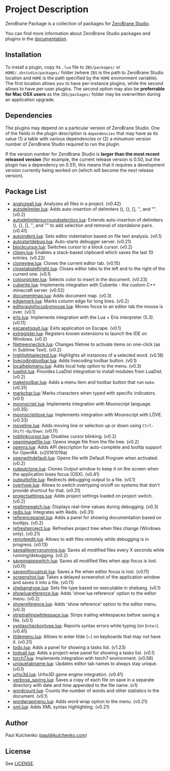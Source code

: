 # Project Description

ZeroBrane Package is a collection of packages for [ZeroBrane Studio](http://studio.zerobrane.com).

You can find more information about ZeroBrane Studio packages and plugins in the [documentation](http://studio.zerobrane.com/doc-plugin.html).

## Installation

To install a plugin, copy its `.lua` file to `ZBS/packages/` or `HOME/.zbstudio/packages/` folder
(where `ZBS` is the path to ZeroBrane Studio location and `HOME` is the path specified by the `HOME` environment variable).
The first location allows you to have per-instance plugins, while the second allows to have per-user plugins.
The second option may also be **preferrable for Mac OSX users** as the `ZBS/packages/` folder may be overwritten during an application upgrade.

## Dependencies

The plugins may depend on a particular version of ZeroBrane Studio.
One of the fields in the plugin description is `dependencies` that may have as its value
(1) a table with various dependencies or (2) a minumum version number of ZeroBrane Studio required to run the plugin.

If the version number for ZeroBrane Studio is **larger than the most recent released version** (for example, the current release version is 0.50, but the plugin has a dependency on 0.51),
this means that it requires a development version currently being worked on (which will become the next release version).

## Package List

* [analyzeall.lua](analyzeall.lua): Analyzes all files in a project. (v0.42)
* [autodelimiter.lua](autodelimiter.lua): Adds auto-insertion of delimiters (), {}, [], '', and "". (v0.2)
* [autodelimitersurroundselection.lua](autodelimitersurroundselection.lua): Extends auto-insertion of delimiters (), {}, [], '', and "" to add selection and removal of standalone pairs. (v0.41)
* [autoindent.lua](autoindent.lua): Sets editor indentation based on file text analysis. (v0.1)
* [autostartdebug.lua](autostartdebug.lua): Auto-starts debugger server. (v0.21)
* [blockcursor.lua](blockcursor.lua): Switches cursor to a block cursor. (v0.2)
* [clippy.lua](clippy.lua): Enables a stack-based clipboard which saves the last 10 entries. (v0.22)
* [cloneview.lua](cloneview.lua): Clones the current editor tab. (v0.15)
* [closetabsleftright.lua](closetabsleftright.lua): Closes editor tabs to the left and to the right of the current one. (v0.1)
* [colourpicker.lua](colourpicker.lua): Selects color to insert in the document. (v0.23)
* [cuberite.lua](cuberite.lua): Implements integration with Cuberite - the custom C++ minecraft server. (v0.52)
* [documentmap.lua](documentmap.lua): Adds document map. (v0.3)
* [edgemark.lua](edgemark.lua): Marks column edge for long lines. (v0.2)
* [editorautofocusbymouse.lua](editorautofocusbymouse.lua): Moves focus to an editor tab the mouse is over. (v0.1)
* [eris.lua](eris.lua): Implements integration with the Lua + Eris interpreter (5.3). (v0.11)
* [escapetoquit.lua](escapetoquit.lua): Exits application on Escape. (v0.1)
* [extregister.lua](extregister.lua): Registers known extensions to launch the IDE on Windows. (v0.2)
* [filetreeoneclick.lua](filetreeoneclick.lua): Changes filetree to activate items on one-click (as in Sublime Text). (v0.2)
* [highlightselected.lua](highlightselected.lua): Highlights all instances of a selected word. (v0.18)
* [livecodingtoolbar.lua](livecodingtoolbar.lua): Adds livecoding toolbar button. (v0.1)
* [localhelpmenu.lua](localhelpmenu.lua): Adds local help option to the menu. (v0.3)
* [luadist.lua](luadist.lua): Provides LuaDist integration to install modules from LuaDist. (v0.2)
* [maketoolbar.lua](maketoolbar.lua): Adds a menu item and toolbar button that run `make`. (v0.31)
* [markchar.lua](markchar.lua): Marks characters when typed with specific indicators. (v0.1)
* [moonscript.lua](moonscript.lua): Implements integration with Moonscript language. (v0.35)
* [moonscriptlove.lua](moonscriptlove.lua): Implements integration with Moonscript with LÖVE. (v0.33)
* [moveline.lua](moveline.lua): Adds moving line or selection up or down using `Ctrl-Shift-Up/Down`. (v0.11)
* [noblinkcursor.lua](noblinkcursor.lua): Disables cursor blinking. (v0.2)
* [openimagefile.lua](openimagefile.lua): Opens image file from the file tree. (v0.2)
* [openra.lua](openra.lua): Adds API description for auto-complete and tooltip support for OpenRA. (v20161019a)
* [openwithdefault.lua](openwithdefault.lua): Opens file with Default Program when activated. (v0.2)
* [outputclone.lua](outputclone.lua): Clones Output window to keep it on the screen when the application loses focus (OSX). (v0.41)
* [outputtofile.lua](outputtofile.lua): Redirects debugging output to a file. (v0.1)
* [overtype.lua](overtype.lua): Allows to switch overtyping on/off on systems that don't provide shortcut for that. (v0.31)
* [projectsettings.lua](projectsettings.lua): Adds project settings loaded on project switch. (v0.2)
* [realtimewatch.lua](realtimewatch.lua): Displays real-time values during debugging. (v0.3)
* [redis.lua](redis.lua): Integrates with Redis. (v0.31)
* [referencepanel.lua](referencepanel.lua): Adds a panel for showing documentation based on tooltips. (v0.2)
* [refreshproject.lua](refreshproject.lua): Refreshes project tree when files change (Windows only). (v0.21)
* [remoteedit.lua](remoteedit.lua): Allows to edit files remotely while debugging is in progress. (v0.13)
* [savealleveryxrunning.lua](savealleveryxrunning.lua): Saves all modified files every X seconds while running/debugging. (v0.2)
* [saveonappswitch.lua](saveonappswitch.lua): Saves all modified files when app focus is lost. (v0.11)
* [saveonfocuslost.lua](saveonfocuslost.lua): Saves a file when editor focus is lost. (v0.11)
* [screenshot.lua](screenshot.lua): Takes a delayed screenshot of the application window and saves it into a file. (v0.11)
* [shebangtype.lua](shebangtype.lua): Sets file type based on executable in shebang. (v0.1)
* [showluareference.lua](showluareference.lua): Adds 'show lua reference' option to the editor menu. (v0.2)
* [showreference.lua](showreference.lua): Adds 'show reference' option to the editor menu. (v0.3)
* [striptrailingwhitespace.lua](striptrailingwhitespace.lua): Strips trailing whitespaces before saving a file. (v0.1)
* [syntaxcheckontype.lua](syntaxcheckontype.lua): Reports syntax errors while typing (on `Enter`). (v0.41)
* [tildemenu.lua](tildemenu.lua): Allows to enter tilde (~) on keyboards that may not have it. (v0.21)
* [todo.lua](todo.lua): Adds a panel for showing a tasks list. (v1.23)
* [todoall.lua](todoall.lua): Adds a project-wise panel for showing a tasks list. (v0.1)
* [torch7.lua](torch7.lua): Implements integration with torch7 environment. (v0.58)
* [uniquetabname.lua](uniquetabname.lua): Updates editor tab names to always stay unique. (v0.1)
* [urho3d.lua](urho3d.lua): Urho3D game engine integration. (v0.41)
* [verbose_saving.lua](verbose_saving.lua): Saves a copy of each file on save in a separate directory with date and time appended to the file name. (v1)
* [wordcount.lua](wordcount.lua): Counts the number of words and other statistics in the document. (v0.1)
* [wordwrapmenu.lua](wordwrapmenu.lua): Adds word wrap option to the menu. (v0.21)
* [xml.lua](xml.lua): Adds XML syntax highlighting. (v0.21)

## Author

Paul Kulchenko (paul@kulchenko.com)

## License

See [LICENSE](LICENSE).
